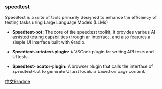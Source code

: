 ### speedtest



Speedtest is a suite of tools primarily designed to enhance the efficiency of testing tasks using Large Language Models (LLMs)

- **Speedtest-bot:** The core of the speedtest toolkit, it provides various AI-assisted testing capabilities through an interface, and also features a simple UI interface built with Gradio.


- **Speedtest-autotest-plugin:** A VSCode plugin for writing API tests and UI tests.


- **Speedtest-locator-plugin:** A browser plugin that calls the interface of speedtest-bot to generate UI test locators based on page content.


[中文Readme](https://github.com/tlqiao/speedtest/blob/main/README-chinese.md)
